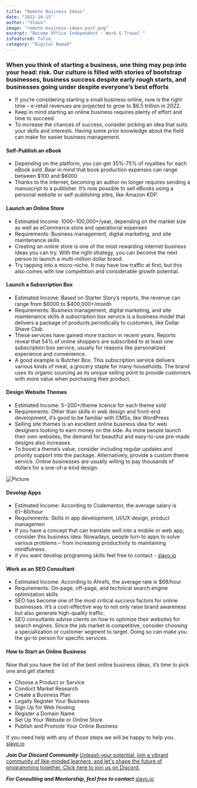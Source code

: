 ```yaml
---
title: "Remote Business Ideas"
date: "2022-10-15"
author: "Slavo"
image: "remote-business-ideas-post.png"
excerpt: "Become Office Independent - Work & Travel "
isFeatured: false
category: "Digital Nomad"
---
```


### When you think of starting a business, one thing may pop into your head: risk. Our culture is filled with stories of bootstrap businesses, business success despite early rough starts, and businesses going under despite everyone’s best efforts

- If you’re considering starting a small business online, now is the right time – e-retail revenues are projected to grow to $6.5 trillion in 2022.
- Keep in mind starting an online business requires plenty of effort and time to succeed
- To increase the chances of success, consider picking an idea that suits your skills and interests. Having some prior knowledge about the field can make for easier business management.

#### Self-Publish an eBook

- Depending on the platform, you can get 35%-75% of royalties for each eBook sold. Bear in mind that book production expenses can range between $100 and $6000
- Thanks to the internet, becoming an author no longer requires sending a manuscript to a publisher. It’s now possible to sell eBooks using a personal website or self-publishing sites, like Amazon KDP.

#### Launch an Online Store

- Estimated Income: $1000-$100,000+/year, depending on the market size as well as eCommerce store and operational expenses
- Requirements: Business management, digital marketing, and site maintenance skills
- Creating an online store is one of the most rewarding internet business ideas you can try. With the right strategy, you can become the next person to launch a multi-million dollar brand.
- Try tapping into a micro-niche. It may have low traffic at first, but this also comes with low competition and considerable growth potential.

#### Launch a Subscription Box

- Estimated Income: Based on Starter Story’s reports, the revenue can range from $6000 to $400,000+/month
- Requirements: Business management, digital marketing, and site maintenance skills
  A subscription box service is a business model that delivers a package of products periodically to customers, like Dollar Shave Club.
- These services have gained more traction in recent years. Reports reveal that 54% of online shoppers are subscribed to at least one subscription box service, usually for reasons like personalized experience and convenience.
- A good example is Butcher Box. This subscription service delivers various kinds of meat, a grocery staple for many households. The brand uses its organic sourcing as its unique selling point to provide customers with more value when purchasing their product.

#### Design Website Themes

- Estimated Income: $5-$200+/theme licence for each theme sold
- Requirements: Other than skills in web design and front-end development, it’s good to be familiar with CMSs, like WordPress
- Selling site themes is an excellent online business idea for web designers looking to earn money on the side. As more people launch their own websites, the demand for beautiful and easy-to-use pre-made designs also increases.
- To boost a theme’s value, consider including regular updates and priority support into the package. Alternatively, provide a custom theme service. Online businesses are usually willing to pay thousands of dollars for a one-of-a-kind design.

![Picture](/images/post-img/programing-post.png)

#### Develop Apps

- Estimated Income: According to Codementor, the average salary is $61-$80/hour
- Requirements: Skills in app development, UI/UX design, product managemen
- If you have a concept that can translate well into a mobile or web app, consider this business idea. Nowadays, people turn to apps to solve various problems – from increasing productivity to maintaining mindfulness.
- if you want develop programing skills feel free to contact - [slavo.io](https://www.slavo.io/contact)

#### Work as an SEO Consultant

- Estimated Income: According to Ahrefs, the average rate is $68/hour
- Requirements: On-page, off-page, and technical search engine optimization skills
- SEO has become one of the most critical success factors for online businesses. It’s a cost-effective way to not only raise brand awareness but also generate high-quality traffic.
- SEO consultants advise clients on how to optimize their websites for search engines. Since the job market is competitive, consider choosing a specialization or customer segment to target. Doing so can make you the go-to person for specific services.

#### How to Start an Online Business

Now that you have the list of the best online business ideas, it’s time to pick one and get started:

- Choose a Product or Service
- Conduct Market Research
- Create a Business Plan
- Legally Register Your Business
- Sign Up for Web Hosting
- Register a Domain Name
- Set Up Your Website or Online Store
- Publish and Promote Your Online Business

If you need help with any of those steps we will be happy to help you. [slavo.io](https://www.slavo.io/contact)

**_Join Our Discord Community_** [Unleash your potential, join a vibrant community of like-minded learners, and let's shape the future of programming together. Click here to join us on Discord.](https://discord.gg/aN9Pgzz2)

**_For Consulting and Mentorship, feel free to contact_** [slavo.io](/contact)
